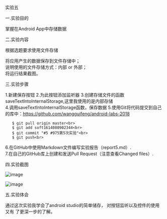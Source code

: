 实验五

一.实验目的

掌握在Android App中存储数据
 
二.实验内容

根据选题要求使用文件存储

将应用产生的数据保存到文件存储中；<br>
说明使用的文件存储方式：内部 or 外部；<br>
将运行结果截图。<br>

三.实验步骤

1.新建保存按钮
2.为此按钮添加监听器
3.创建存储文件的函数saveTextIntoInternalStorage,这里我使用的是内部存储<br>
4.调用saveTextIntoInternalStorage函数，保存数据
5.使用Git将代码提交到自己的库中：https://github.com/wangguifeng/android-labs-2018<br>

       $ git pull origin master<br>
       $ git add soft1614080902344<br>
       $ git commit "#5 #975第5次实验"<br>
       $ git push<br>
       
6.在GitHub中使用Markdown文件编写实验报告（report5.md）.<br>
7.在自己的GitHub库上创建和发送Pull Request（注意查看Changed files）.<br>

四.实验截图

![image](https://github.com/wangguifeng/android-labs-2018/blob/master/soft1614080902344/shiyan5/tupian1.png)

![image](https://github.com/wangguifeng/android-labs-2018/blob/master/soft1614080902344/shiyan5/tupian2.png)

五.实验体会

   通过这次实验我学会了android studio的简单储存， 对按钮监听以及控件的使用又有
   了更深一步的了解。

